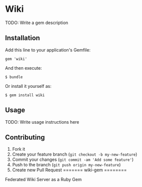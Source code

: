 # Wiki

TODO: Write a gem description

## Installation

Add this line to your application's Gemfile:

    gem 'wiki'

And then execute:

    $ bundle

Or install it yourself as:

    $ gem install wiki

## Usage

TODO: Write usage instructions here

## Contributing

1. Fork it
2. Create your feature branch (`git checkout -b my-new-feature`)
3. Commit your changes (`git commit -am 'Add some feature'`)
4. Push to the branch (`git push origin my-new-feature`)
5. Create new Pull Request
=======
wiki-gem
========

Federated Wiki Server as a Ruby Gem
